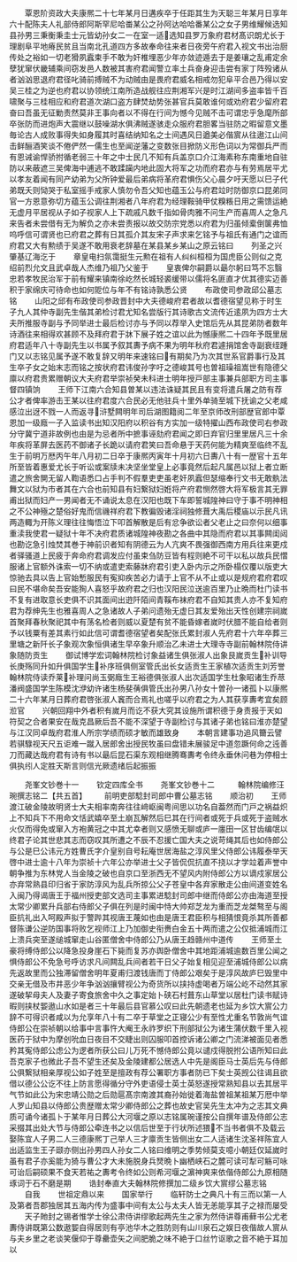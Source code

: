 <!-- { "loadSidebar": true } -->
　　覃恩阶资政大夫康熈二十七年某月日遘疾卒于任距其生为天聪三年某月日享年六十配陈夫人礼部侍郎阿斯罕尼哈畨某公之孙阿达哈哈番某公之女子男维耀候选知县孙男三秉衡秉圭士元皆幼孙女二一在室一适选知县罗万象府君材髙识朗尤长于理剧阜平地瘠民贫且当南北孔道四方多故奉命往来者日夜旁午府君入视文书出治厨传处之裕如一切老猾夙蠧束手不敢为奸椎埋恶少年亦敛迹遁去于是姜瓖之乱甫定余孽犹窜伏畿辅乘间窃发邑人数被其害府君闻警立率土兵奋身迎击尝有家丁阵殁诸从者汹汹思退府君径叱骑前搏贼不为动贼由是畏府君威名相戒勿犯阜平合邑乃得以安吴三桂之为逆也府君以协领统江南所造战舰往应荆湘军兴是时江湖间多盗率皆千百啸聚与三桂相应和府君道次湖口盗方肆焚劫势张甚官兵莫敢谁何或劝府君少留府君奋曰吾虽无征勦责然莫非王事向者以不得在行间为憾今见贼不击可谓忠乎急麾所部卒张防而进炮声大震继以鼓噪湖水俱沸贼遂骇走众服府君胆畧当驻防之暇留意文墨毎论古人成败事得失如身履其时喜结纳知名之士间遇风日遒美必偕賔从往遨江山间击鲜酾酒笑谈不倦俨然一儒生也至闻逆藩之变数张目掀防义形色词以为常御兵严而有恩诫谕悍骄拊循老弱三十年之中士民几不知有兵盖京口介江海素称东南重地自驻防以来蔽遮三吴俾海中逋逃不敢蹂躏内地此固大将军之功而府君亦与有劳焉居平尤以孝友着闻有同产幼弟为父所钟爱最后弟病将革府君惧伤父心晨夕吁天愿以巳子代弟既夭则恸哭于私室摇手戒家人慎勿令吾父知也蕴玉公与府君竝时防御京口昆弟同官一方恩意弥切方蕴玉公调往荆湘者八年府君为经理鞍骑甲仗糗粻日用之需馈运絶无虚月平居视从子如子视家人上下疏戚凡数千指如骨肉雅不问生产而喜周人之急凡来告者未尝借有无为解负之亦未尝责报以故交防宗党悉以府君为归虽倾槖倒箧弗恤呜呼信可谓贤也已府君之葬有日其孤介其友宋子声求来乞铭予与祖氏有通门之谊而府君又大有勲绩于吴遂不敢用衰老辞墓在某县某乡某山之原云铭曰
　　列圣之兴肇基辽海汔于
　　章皇电扫氛霭挺生元勲在祖有人纠纠桓桓为国虎臣公则似之克绍前烈允文且武卓哉人杰维乃祖乃父鉴于
　　皇衷俾尔嗣爵以朂尔躬曰笃不忘翳忠若孝牧民治军于前有耀来镇南徐屹然长城轻裘缓带以儒将名匪直才优其德实迈善积于家绵庆可待命也如何阸位与年不有铭诗孰悉公贤
　　布政使司参政邱公墓志铭
　　山阳之邱有布政使司参政晋封中大夫德峻府君者故以耆德宿望见称于时生子九人其仲寺副先生偕其弟检讨君尤知名尝版行其诗歌古文流传近逺夙为四方士大夫所推服寺副与予同举进士最后检讨亦与予同以荐举入史馆后先从其昆弟防者数年诗酒往来相得欢甚顾不及拜府君于牀下展子姓之谊以此为憾康熈二十四年予既里居府君适年八十寺副先生以书属予叙其夀予病不果为明年秋府君遽捐馆舍寺副衰绖踵门又以志铭见属予遂不敢复辞又明年来速铭曰有期矣乃为次其世系官爵事行及其生卒子女之始末志而铭之按状府君讳俊孙字吁之德峻其号也曽祖璪祖嵩世有隐德父廪以府君贵累赠朝议大夫府君举崇祯癸未科进士明年授戸部主事兼兵部职方司主事督四镇饷
　　王师下江南六合知县曽某以违法诛疑其民且有变将遣兵屠之防有荐公才者俾率游击王某以往府君度六合民必无他驻兵十里外单骑至城下抚谕之父老咸感泣出迓不戮一人而返寻浒墅闗明年司后湖图籍阅二年至京师改刑部歴官郎中覃恩加一级廕一子入监读书出知汉阳府以积谷有方实加一级特擢山西布政使司右参政分守冀宁道非故例也由是为忌者所中摭事诬劾府君闻之即日弃官归里里居凡三十余年疾将革屏去医药不御诸子长跪以请府君笑曰吾命悬于天药何能为精爽至临终不乱生于前明万厯丙午年八月初二日卒于康熈丙寅年十月初六日夀八十有一歴官十五年所至皆着惠爱尤长于听讼或案牍未决坚坐堂皇上必事竟然后起凡属邑以狱上者立断遣之旅舍閴无留人鞫语悉口占手判不假羣吏吏虽老奸夙蠧但瑟缩奉行文书无敢骫法舞文以狱为市者其在六合也前知县有妇繋狱妇姙将产府君恻然啓大将军极言其无罪甫出狱而妇产一男闻者无不诵说太息在汉阳也既下车即誓城隍神曰守于事不明神相之不公神殛之楚俗好鬼而信禨祥府君下教徧毁诸淫祠独修葺大禹后稷庙以示民凡讯两造輙为开陈义理往往悔悟泣下叩首解散是后有忿争欲讼者父老止之曰奈何以细事重渎我使君一疑狱十年不决府君质诸城隍神夜勘之各曲中其隐而府君以其事闗闺闼也勘讫急引烛焚其巻于神前识者知有阴德云为人亢爽不畏强御西南方用兵往来更戍者驿骚道上民疲于奔命府君调发应付虽束刍防豆皆有程则絶不可干以私以故兵民慴服诸上官额外诛索一切不纳或遣吏索藤牀府君引吏入卧内示之所卧榻仅覆以版吏大惊驰去具以告上官始慙服民有寃抑疾苦必力请于上官不从不止或以是规府君府君叹曰民不堪命矣吾安能狥人喜怒乎故府君之归也汉阳民泣送逾百里乃止晩而杜门读书不复有进取意长吏俱不识其面间出逰阡陌间青鞵布袜府君不自知其贵人亦不复知府君为荐绅先生也雅喜周人之急诸故人子弟问遗殆无虚日其友爱殆出天性创建宗祠嵗首聚拜春秋聚祀其中有荡名检者则威以夏楚有贫不能昏嫁者嵗时伏腊不能自给者则予以钱粟有差其素行如此信可谓耆德宿望者矣配张氏累封淑人先府君十六年卒葬三里塘之新阡长子象观次象恒俱诸生早卒象升顺治乙未进士大理寺寺副前翰林院侍讲象随防贡生
　　御试博学宏词翰林院检讨象益诸生俱张淑人出象艮嵗贡生补训导长庚殇同升如升俱国学生补序班俱侧室管氏出长女适贡生王家植次适贡生刘芳誉翰林院侍读乔莱补理问尚玉弼廕生王裕德俱张淑人出次适国学生杜象昭诸生乔荩潘阀盛国学生陈模沈洢幼许诸生杨斐蒨俱管氏出孙男八孙女十曽孙一诸孤卜以康熈二十六年某月日葬府君啓张淑人竁而合焉礼也嗟乎以府君之为人其获享夀考宜矣顾涖官
　　兴朝回翔中外者积有嵗月而讫不获大究其设施所谓积德于身责报于天如符契之合者果安在哉克昌厥后吾不能不深望于寺副检讨与其诸子弟也铭曰淮亦楚望与江汉同卓哉府君淮人所宗学绩而硕才敏而雄致身
　　本朝言建事功追风籋云譬若骐騄视天尺五讵难一蹴入居郎舍出授民牧虽曰盘错未展骏足中道忽蹶何命之迍善刀而藏达哉府君有诗有书以朂后昆石渠东观相继腾骞夀考令终永垂休问巷为停相士俱执纼人定胜天斯言则信光厥遗绪后起振振






　　尧峯文钞巻十一
　　钦定四库全书
　　尧峯文钞巻十二　　　翰林院编修汪琬撰志铭二【共五首】
　　前明吏部騐封司郎中曹公墓志铭
　　顺治初
　　王师渡江破金陵故明贤士大夫相率南奔往往﨑岖闽粤间思以功名自葢然而门戸之祸益炽上不知兵下不用命文恬武嬉卒至土崩瓦解然后巳其在行间者或死于兵或死于盗贼水火仅而得免或窜入方袍黄冠之中其尤幸者则又感愤无聊或庐一廛田一区甘齿编氓以终君子论其世悲其志而窃叹其所遭之不辰不忍援亡国大夫之说苛绳其后也如侍郎公与公是巳公讳元方姓曹氏字介皇别自号耘庵世居海盐之淳风里父侍郎公讳履泰举天啓中进士逾十八年为崇祯十六年公亦举进士父子皆侃侃抗直不挠以才学竝着声誉中朝争推为东林党人当金陵之破也自京口至浙西无不望风内附侍郎公方以谪戍家居公亦弃常熟县印归省于家防淳风为乱兵所掠公父子苍皇中各弃家散走公由间道变姓名入闽乃得谒唐王于福州授吏部文选司主事累进騐封司郎中继而侍郎公亦由海道至授太常少卿累升兵部右侍郎父子俱在列是时闽中恃大帅郑芝龙为重而芝龙桀骜至与阁臣抗礼出入呵殿声拟于警跸其视唐王蔑如也由是唐王君臣积与相猜恨竟杀其所善都督陈谦公逆防国事将败乞视师江上乃加御史衔赉白金五十两而遣之公仅抵浦城而江上溃兵突至遂缒城窜走山谷匿僧舍中侍郎公乃从唐王趋赣州中道传
　　王师至土豪将缚侍郎公以降急投身崖石下毙而复苏亦舆卧僧舍中其地距浦城逾数百里公闻之惧侍郎公不免急号呼访求凡间闗乱兵间者若干日父子始复相见迎至浦城侍郎公以病先返故里而公独滞留僧舍明年夏甫归渡钱唐而丁侍郎公艰矣于是淳风故庐巳毁里中交亲无借及市井恶少年争汹汹攘臂视公为奇货所以挟持虚喝者万端公屹不动然其家遂破挈母夫人及妻子寄食旅舍中久之事定始卜硖石村葺东山草堂以居杜门读书赋诗暇则挟杖媐遨山水如是者三十年最后县官慕公叹曰此先朝遗老也延为乡饮大賔公力辞不可得识者咸以为允享年八十有二卒于草堂之正寝公少有至性尤重名节敦尚气谊侍郎公在崇祯朝以给事中言事忤大阉王永祚罗织下刑部狱公为诸生蒲伏数千里入视医药于狱中为摩创吮血日夜目不交睫出则囚服叩首控诉诸公卿之门流涕被面见者悉矜其寃侍郎公虑公为逻者所获公曰儿万死不憾侍郎公竟以谴戍得脱拊公语所知曰此吾克家子也微此子吾不望生还矣及金陵建都公居选人中先是阁臣马士英后先与侍郎公俱繋狱相亲厚视公如子姓至是擅政有荐公署职方事者防已下矣士英觊公往谒且欲借以德公公讫不往上防言愿得循分守外吏语侵士英士英怒遂授常熟知县以去其居平气节如此公为宋忠靖公勋之后勋扈髙宗南渡其裔孙始徙着海盐曽祖某祖某万厯中举人罗山知县以侍郎公贵歴赠太常少卿侍郎公之葬也故史官吴先生太冲为之志其文典质可诵今诸孤卜于某年月日葬公大河堰之原以志铭属琬谨按公自撰年谱及侍郎公志采掇其出处大节与侍郎公牵连书之以信后世至于行状所述猥不当书者俱不及载云娶陈宜人子男二人三德康熈丁己举人三才廪贡生皆侧出女二人适诸生沈圣祥陈宜人出适监生王子颋亦侧出孙男四人孙女二人铭曰维明之季势倾莫支噫小朝廷仅延嵗时虽有君子亦奚能为猗与曹公才大未施脱身兵燹晩卜幽栖峡石之麓可读可犁可觞可咏可诒后嗣硕果不食天若祐之夀考令终如公则希河堰之濵神爽来依偕侍郎公九原相随琢词于石不磨是期
　　诰封奉直大夫翰林院修撰加二级乡饮大賔缪公墓志铭
　　自我
　　世祖定鼎以来
　　国家举行
　　临轩防士之典凡十有三而以第一人及第者吾郡独居其五海内传为盛事中间有太公与太夫人皆无恙能享其子之禄而屡受
　　天子貤封之锡者惟学士徐公肃侍讲缪歌起两先生之家为然侍讲尊甫藓书公尤老夀侍讲既第公数遨媐自得居则有亭池华木之胜防则有山川泉石之娱日夜偕故人賔从与夫乡里之老谈笑偃仰于尊罍壶矢之间肥脆之味不絶于口丝竹讴歌之音不絶于耳加以
